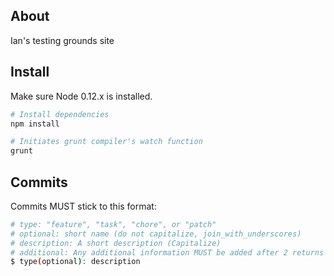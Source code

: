 ## About

Ian's testing grounds site

## Install

Make sure Node 0.12.x is installed.

```bash
# Install dependencies
npm install

# Initiates grunt compiler's watch function
grunt

```

## Commits

Commits MUST stick to this format:

```bash
# type: "feature", "task", "chore", or "patch"
# optional: short name (do not capitalize, join_with_underscores)
# description: A short description (Capitalize)
# additional: Any additional information MUST be added after 2 returns
$ type(optional): description
```
